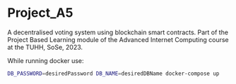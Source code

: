 # Project_A5

A decentralised voting system using blockchain smart contracts. Part of the Project Based Learning module of the Advanced Internet Computing course at the TUHH, SoSe, 2023.

While running docker use:
```bash
DB_PASSWORD=desiredPassword DB_NAME=desiredDBName docker-compose up
```